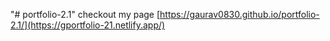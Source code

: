 "# portfolio-2.1" 
checkout my page
[https://gaurav0830.github.io/portfolio-2.1/](https://gportfolio-21.netlify.app/)
